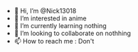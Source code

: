 - 👋 Hi, I’m @Nick13018
- 👀 I’m interested in anime
- 🌱 I’m currently learning nothing
- 💞️ I’m looking to collaborate on nothhing
- 📫 How to reach me : Don't

<!---
Nick13018/Nick13018 is a ✨ special ✨ repository because its `README.md` (this file) appears on your GitHub profile.
You can click the Preview link to take a look at your changes.
--->
